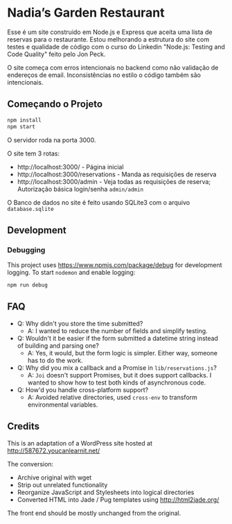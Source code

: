 # Nadia’s Garden Restaurant

Esse é um site construido em Node.js e Express que aceita uma lista de reservas para o restaurante. Estou melhorando a estrutura do site com testes e qualidade de código com o curso do Linkedin "Node.js: Testing and Code Quality" feito pelo Jon Peck.

O site começa com erros intencionais no backend como não validação de endereços de email. Inconsistências no estilo o código também são intencionais.

## Começando o Projeto

```bash
npm install
npm start
```
O servidor roda na porta 3000.

O site tem 3 rotas:

- http://localhost:3000/ - Página inicial
- http://localhost:3000/reservations - Manda as requisições de reserva
- http://localhost:3000/admin - Veja todas as requisições de reserva; Autorização básica login/senha `admin/admin`

O Banco de dados no site é feito usando SQLite3 com o arquivo `database.sqlite`

## Development

### Debugging

This project uses https://www.npmjs.com/package/debug for development logging. To start `nodemon` and enable logging:

```bash
npm run debug
```

## FAQ

- Q: Why didn't you store the time submitted?
  - A: I wanted to reduce the number of fields and simplify testing.
- Q: Wouldn't it be easier if the form submitted a datetime string instead of building and parsing one?
  - A: Yes, it would, but the form logic is simpler. Either way, someone has to do the work.
- Q: Why did you mix a callback and a Promise in `lib/reservations.js`?
  - A: `Joi` doesn't support Promises, but it does support callbacks. I wanted to show how to test both kinds of asynchronous code.
- Q: How'd you handle cross-platform support?
  - A: Avoided relative directories, used `cross-env` to transform environmental variables.

## Credits

This is an adaptation of a WordPress site hosted at http://587672.youcanlearnit.net/

The conversion:

- Archive original with wget
- Strip out unrelated functionality
- Reorganize JavaScript and Stylesheets into logical directories
- Converted HTML into Jade / Pug templates using http://html2jade.org/

The front end should be mostly unchanged from the original.
